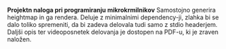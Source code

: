 **Projektn naloga pri programiranju mikrokrmilnikov**
Samostojno generira heightmap in ga rendera. Deluje z minimalnimi dependency-ji, zlahka bi se dalo toliko spremeniti, da bi zadeva delovala tudi samo z stdio headerjem. Daljši opis ter videoposnetek delovanja je dostopen na PDF-u, ki je zraven naložen.
